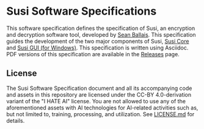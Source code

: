 # Susi Software Specifications

This software specification defines the specification of Susi, an encryption and decryption software tool, developed by [Sean Ballais](https://seanballais.com). This specification guides the development of the two major components of Susi, [Susi Core](https://github.com/seanballais/susi-core) and [Susi GUI (for Windows)](https://github.com/seanballais/susi-core). This specification is written using Asciidoc. PDF versions of this specification are available in the [Releases](https://github.com/seanballais/susi-software-specs/releases) page.

## License
The Susi Software Specification document and all its accompanying code and assets in this repository are licensed under the CC-BY 4.0-derivation variant of the "I HATE AI" license. You are not allowed to use any of the aforementioned assets with AI technologies for AI-related activities such as, but not limited to, training, processing, and utilization. See [LICENSE.md](/LICENSE.md) for details.
